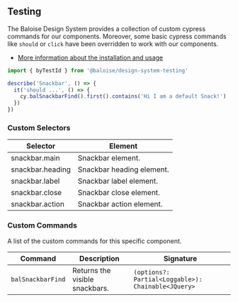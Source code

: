 ## Testing
 
The Baloise Design System provides a collection of custom cypress commands for our components. Moreover, some basic cypress commands like `should` or `click` have been overridden to work with our components.
 
- [More information about the installation and usage](?path=/docs/development-testing--page)
 
<!-- START: human documentation -->
 
 
 
 
 
 

```typescript
import { byTestId } from '@baloise/design-system-testing'

describe('Snackbar', () => {
  it('should ...', () => {
    cy.balSnackbarFind().first().contains('Hi I am a default Snack!')
  })
})
```

 
 
 
 
 
 
### Custom Selectors

| Selector         | Element                   |
| ---------------- | ------------------------- |
| snackbar.main    | Snackbar element.         |
| snackbar.heading | Snackbar heading element. |
| snackbar.label   | Snackbar label element.   |
| snackbar.close   | Snackbar close element.   |
| snackbar.action  | Snackbar action element.  |


 
<!-- END: human documentation -->
 
### Custom Commands
 
A list of the custom commands for this specific component.
 
| Command           | Description                    | Signature                                          |
| ----------------- | ------------------------------ | -------------------------------------------------- |
| `balSnackbarFind` | Returns the visible snackbars. | `(options?: Partial<Loggable>): Chainable<JQuery>` |
 